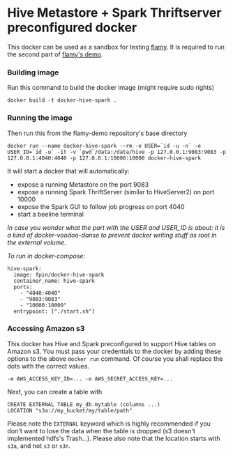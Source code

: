 # Hive Metastore + Spark Thriftserver preconfigured docker


This docker can be used as a sandbox for testing [flamy](https://github.com/flaminem/flamy).
It is required to run the second part of [flamy's demo](http://flamy.readthedocs.io/en/latest/Demo.html).

### Building image
Run this command to build the docker image (might require sudo rights)

```
docker build -t docker-hive-spark .
```


### Running the image
Then run this from the flamy-demo repository's base directory
```
docker run --name docker-hive-spark --rm -e USER=`id -u -n` -e USER_ID=`id -u` -it -v `pwd`/data:/data/hive -p 127.0.0.1:9083:9083 -p 127.0.0.1:4040:4040 -p 127.0.0.1:10000:10000 docker-hive-spark
```

It will start a docker that will automatically:
- expose a running Metastore on the port 9083
- expose a running Spark ThriftServer (similar to HiveServer2) on port 10000
- expose the Spark GUI to follow job progress on port 4040
- start a beeline terminal


*In case you wonder what the part with the USER and USER_ID is about: 
it is a kind of docker-voodoo-danse to prevent docker writing stuff as root in the external volume.*

*To run in docker-compose:*

    hive-spark:
      image: fpin/docker-hive-spark
      container_name: hive-spark
      ports:
        - "4040:4040"
        - "9083:9083"
        - "10000:10000"
      entrypoint: ["./start.sh"]

### Accessing Amazon s3
This docker has Hive and Spark preconfigured to support Hive tables on Amazon s3.
You must pass your credentials to the docker by adding these options to the above `docker run` command.
Of course you shall replace the dots with the correct values.
```
-e AWS_ACCESS_KEY_ID=... -e AWS_SECRET_ACCESS_KEY=...
```

Next, you can create a table with 
```
CREATE EXTERNAL TABLE my_db.mytable (columns ...) 
LOCATION "s3a://my_bucket/my/table/path"
```

Please note the `EXTERNAL` keyword which is highly recommended if you don't want to lose the data when the table
is dropped (s3 doesn't implemented hdfs's Trash...).
Please also note that the location starts with `s3a`, and not `s3` or `s3n`.



